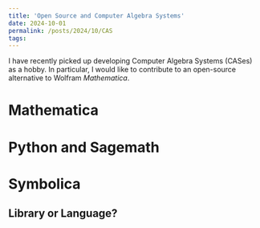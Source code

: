```yaml
---
title: 'Open Source and Computer Algebra Systems'
date: 2024-10-01
permalink: /posts/2024/10/CAS
tags:
---
```

I have recently picked up developing Computer Algebra Systems (CASes) as a hobby. In particular, I would like to contribute to an open-source alternative to Wolfram *Mathematica*. 


Mathematica
======

Python and Sagemath
======

Symbolica
======

Library or Language?
------
